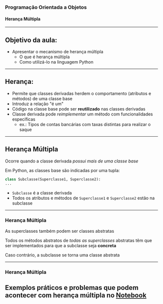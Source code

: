 ### Programação Orientada a Objetos
#### Herança Múltipla
---

## Objetivo da aula:

- Apresentar o mecanismo de herança múltipla
    - O que é herança múltipla
    - Como utilizá-lo na linguagem Python
---
## Herança:

- Permite que classes derivadas herdem o comportamento
  (atributos e métodos) de uma classe base
- Introduz a relação "é um"
- Código na classe base pode ser __reutilizado__ nas classes derivadas
- Classe derivada pode _reimplementar_ um método com funcionalidades específicas
    - ex.: Tipos de contas bancárias com taxas distintas para realizar o saque

---
## Herança Múltipla
Ocorre quando a classe derivada _possui mais de uma classe base_

Em Python, as classes base são indicadas por uma tupla:

```python
class Subclasse(Superclasse1, Superclasse2):
...
```

- ```Subclasse``` é a classe derivada
- Todos os atributos e métodos de ```Superclasse1```
  e ```Superclasse2``` estão na subclasse

--- 

### Herança Múltipla

As superclasses também podem ser classes abstratas

Todos os métodos abstratos de _todas as superclasses_
abstratas têm que ser implementados para que a subclasse
seja __concreta__

 Caso contrário, a subclasse se torna uma classe abstrata

---

### Herança Múltipla

Exemplos práticos e problemas que podem acontecer com herança múltipla
no [Notebook](17-Heranca-Multipla.ipynb)
---
